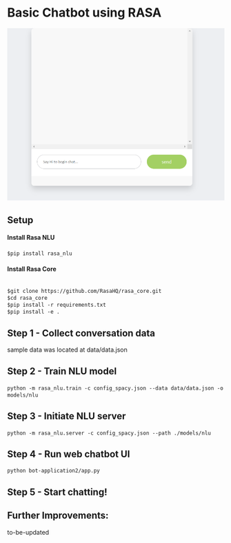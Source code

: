 # Basic Chatbot using RASA 

![](insightflows_chatbot2.gif)



## Setup 

#### Install Rasa NLU

`$pip install rasa_nlu`

#### Install Rasa Core

```

$git clone https://github.com/RasaHQ/rasa_core.git
$cd rasa_core
$pip install -r requirements.txt
$pip install -e .
```



## Step 1 - Collect conversation data 

sample data was located at data/data.json


## Step 2 - Train NLU model

```
python -m rasa_nlu.train -c config_spacy.json --data data/data.json -o models/nlu
```


## Step 3 - Initiate NLU server 

```
python -m rasa_nlu.server -c config_spacy.json --path ./models/nlu
```

## Step 4 - Run web chatbot UI 

```
python bot-application2/app.py
```


## Step 5 - Start chatting!





## Further Improvements:

to-be-updated
